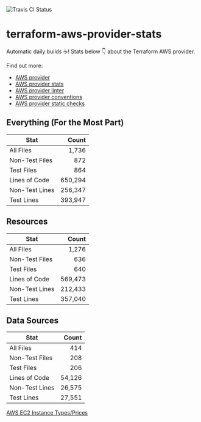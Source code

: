 ![Travis CI Status](https://travis-ci.org/YakDriver/terraform-aws-provider-stats.svg?branch=main)
# terraform-aws-provider-stats

Automatic daily builds :coffee:! Stats below :point_down: about the Terraform AWS provider.

Find out more:
* [AWS provider](https://github.com/terraform-providers/terraform-provider-aws)
* [AWS provider stats](https://github.com/YakDriver/terraform-aws-provider-stats)
* [AWS provider linter](https://github.com/terraform-providers/terraform-provider-aws/tree/master/awsproviderlint)
* [AWS provider conventions](https://github.com/YakDriver/terraform-aws-conventions)
* [AWS provider static checks](https://github.com/YakDriver/terraform-aws-provider-static-checks)



## Everything (For the Most Part)

|  Stat  |  Count  |
| ------------- | -------------: |
|  All Files  |  1,736  |
|  Non-Test Files  |  872  |
|  Test Files  |  864  |
|  Lines of Code  |  650,294  |
|  Non-Test Lines  |  256,347  |
|  Test Lines  |  393,947  |



## Resources

|  Stat  |  Count  |
| ------------- | -------------: |
|  All Files  |  1,276  |
|  Non-Test Files  |  636  |
|  Test Files  |  640  |
|  Lines of Code  |  569,473  |
|  Non-Test Lines  |  212,433  |
|  Test Lines  |  357,040  |



## Data Sources

|  Stat  |  Count  |
| ------------- | -------------: |
|  All Files  |  414  |
|  Non-Test Files  |  208  |
|  Test Files  |  206  |
|  Lines of Code  |  54,126  |
|  Non-Test Lines  |  26,575  |
|  Test Lines  |  27,551  |




[AWS EC2 Instance Types/Prices](https://github.com/YakDriver/aws-ec2-instance-types)
